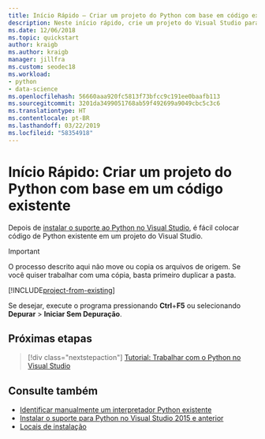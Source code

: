 ```yaml
---
title: Início Rápido – Criar um projeto do Python com base em código existente
description: Neste início rápido, crie um projeto do Visual Studio para Python a partir de uma pasta existente usando um modelo adequado.
ms.date: 12/06/2018
ms.topic: quickstart
author: kraigb
ms.author: kraigb
manager: jillfra
ms.custom: seodec18
ms.workload:
- python
- data-science
ms.openlocfilehash: 56660aaa920fc5813f73bfcc9c191ee0baafb113
ms.sourcegitcommit: 3201da3499051768ab59f492699a9049cbc5c3c6
ms.translationtype: HT
ms.contentlocale: pt-BR
ms.lasthandoff: 03/22/2019
ms.locfileid: "58354918"
---
```

# <a name="quickstart-create-a-python-project-from-existing-code"></a>Início Rápido: Criar um projeto do Python com base em um código existente

Depois de [instalar o suporte ao Python no Visual Studio](installing-python-support-in-visual-studio.md), é fácil colocar código de Python existente em um projeto do Visual Studio.

> [!Important]
> O processo descrito aqui não move ou copia os arquivos de origem. Se você quiser trabalhar com uma cópia, basta primeiro duplicar a pasta.

[!INCLUDE[project-from-existing](includes/project-from-existing.md)]

Se desejar, execute o programa pressionando **Ctrl**+**F5** ou selecionando **Depurar** > **Iniciar Sem Depuração**.

## <a name="next-steps"></a>Próximas etapas

> [!div class="nextstepaction"]
> [Tutorial: Trabalhar com o Python no Visual Studio](tutorial-working-with-python-in-visual-studio-step-01-create-project.md)

## <a name="see-also"></a>Consulte também

- [Identificar manualmente um interpretador Python existente](managing-python-environments-in-visual-studio.md#manually-identify-an-existing-environment)
- [Instalar o suporte para Python no Visual Studio 2015 e anterior](installing-python-support-in-visual-studio.md)
- [Locais de instalação](installing-python-support-in-visual-studio.md#install-locations)
